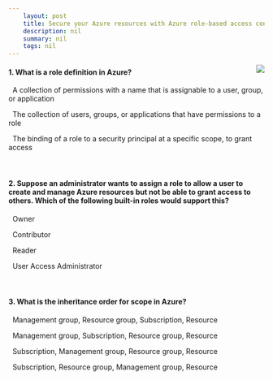 ```yaml
---
    layout: post
    title: Secure your Azure resources with Azure role-based access control (Azure RBAC)  - What is Azure RBAC?
    description: nil
    summary: nil
    tags: nil
---
```



 <a target="_blank" href="https://docs.microsoft.com/en-us/learn/modules/secure-azure-resources-with-rbac/3-knowledge-check-rbac-overview/"><i class="fas fa-external-link-alt"></i> </a>
 <img align="right" src="https://docs.microsoft.com/en-us/learn/achievements/secure-azure-resources-with-rbac.svg">
####  1. What is a role definition in Azure?


<i class='fas fa-check-square' style='color: Dodgerblue;'></i> &nbsp;&nbsp;A collection of permissions with a name that is assignable to a user, group, or application

<i class='far fa-square'></i> &nbsp;&nbsp;The collection of users, groups, or applications that have permissions to a role

<i class='far fa-square'></i> &nbsp;&nbsp;The binding of a role to a security principal at a specific scope, to grant access
<br />
<br />
<br />

####  2. Suppose an administrator wants to assign a role to allow a user to create and manage Azure resources but not be able to grant access to others. Which of the following built-in roles would support this?


<i class='far fa-square'></i> &nbsp;&nbsp;Owner

<i class='fas fa-check-square' style='color: Dodgerblue;'></i> &nbsp;&nbsp;Contributor

<i class='far fa-square'></i> &nbsp;&nbsp;Reader

<i class='far fa-square'></i> &nbsp;&nbsp;User Access Administrator
<br />
<br />
<br />

####  3. What is the inheritance order for scope in Azure?


<i class='far fa-square'></i> &nbsp;&nbsp;Management group, Resource group, Subscription, Resource

<i class='fas fa-check-square' style='color: Dodgerblue;'></i> &nbsp;&nbsp;Management group, Subscription, Resource group, Resource

<i class='far fa-square'></i> &nbsp;&nbsp;Subscription, Management group, Resource group, Resource

<i class='far fa-square'></i> &nbsp;&nbsp;Subscription, Resource group, Management group, Resource
<br />
<br />
<br />
